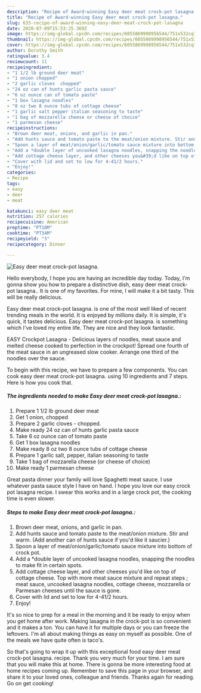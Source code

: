 ```yaml
---
description: "Recipe of Award-winning Easy deer meat crock-pot lasagna."
title: "Recipe of Award-winning Easy deer meat crock-pot lasagna."
slug: 633-recipe-of-award-winning-easy-deer-meat-crock-pot-lasagna
date: 2020-07-09T15:53:25.369Z
image: https://img-global.cpcdn.com/recipes/6055869998956544/751x532cq70/easy-deer-meat-crock-pot-lasagna-recipe-main-photo.jpg
thumbnail: https://img-global.cpcdn.com/recipes/6055869998956544/751x532cq70/easy-deer-meat-crock-pot-lasagna-recipe-main-photo.jpg
cover: https://img-global.cpcdn.com/recipes/6055869998956544/751x532cq70/easy-deer-meat-crock-pot-lasagna-recipe-main-photo.jpg
author: Dorothy Smith
ratingvalue: 3.4
reviewcount: 11
recipeingredient:
- "1 1/2 lb ground deer meat"
- "1 onion chopped"
- "2 garlic cloves  chopped"
- "24 oz can of hunts garlic pasta sauce"
- "6 oz ounce can of tomato paste"
- "1 box lasagna noodles"
- "8 oz two 8 ounce tubs of cottage cheese"
- "1 garlic salt pepper italian seasoning to taste"
- "1 bag of mozzarella cheese or cheese of choice"
- "1 parmesan cheese"
recipeinstructions:
- "Brown deer meat, onions, and garlic in pan."
- "Add hunts sauce and tomato paste to the meat/onion mixture. Stir and warm. (Add another can of hunts sauce if you&#39;d like it saucier.)"
- "Spoon a layer of meat/onion/garlic/tomato sauce mixture into bottom of crock pot."
- "Add a *double layer of uncooked lasagna noodles, snapping the noodles to make fit in certain spots."
- "Add cottage cheese layer, and other cheeses you&#39;d like on top of cottage cheese. Top with more meat sauce mixture and repeat steps ; meat sauce, uncooked lasagna noodles, cottage cheese, mozzarella or Parmesan cheeses until the sauce is gone."
- "Cover with lid and set to low for 4-41/2 hours."
- "Enjoy!"
categories:
- Recipe
tags:
- easy
- deer
- meat

katakunci: easy deer meat 
nutrition: 257 calories
recipecuisine: American
preptime: "PT10M"
cooktime: "PT34M"
recipeyield: "3"
recipecategory: Dinner

---
```



![Easy deer meat crock-pot lasagna.](https://img-global.cpcdn.com/recipes/6055869998956544/751x532cq70/easy-deer-meat-crock-pot-lasagna-recipe-main-photo.jpg)

Hello everybody, I hope you are having an incredible day today. Today, I'm gonna show you how to prepare a distinctive dish, easy deer meat crock-pot lasagna.. It is one of my favorites. For mine, I will make it a bit tasty. This will be really delicious.

Easy deer meat crock-pot lasagna. is one of the most well liked of recent trending meals in the world. It is enjoyed by millions daily. It is simple, it's quick, it tastes delicious. Easy deer meat crock-pot lasagna. is something which I've loved my entire life. They are nice and they look fantastic.

EASY Crockpot Lasagna - Delicious layers of noodles, meat sauce and melted cheese cooked to perfection in the crockpot! Spread one fourth of the meat sauce in an ungreased slow cooker. Arrange one third of the noodles over the sauce.


To begin with this recipe, we have to prepare a few components. You can cook easy deer meat crock-pot lasagna. using 10 ingredients and 7 steps. Here is how you cook that.

<!--inarticleads1-->

##### The ingredients needed to make Easy deer meat crock-pot lasagna.:

1. Prepare 1 1/2 lb ground deer meat
1. Get 1 onion, chopped
1. Prepare 2 garlic cloves - chopped.
1. Make ready 24 oz can of hunts garlic pasta sauce
1. Take 6 oz ounce can of tomato paste
1. Get 1 box lasagna noodles
1. Make ready 8 oz two 8 ounce tubs of cottage cheese
1. Prepare 1 garlic salt, pepper, italian seasoning to taste
1. Take 1 bag of mozzarella cheese (or cheese of choice)
1. Make ready 1 parmesan cheese


Great pasta dinner your family will love Spaghetti meat sauce. I use whatever pasta sauce style I have on hand. I hope you love our easy crock pot lasagna recipe. I swear this works and in a large crock pot, the cooking time is even slower. 

<!--inarticleads2-->

##### Steps to make Easy deer meat crock-pot lasagna.:

1. Brown deer meat, onions, and garlic in pan.
1. Add hunts sauce and tomato paste to the meat/onion mixture. Stir and warm. (Add another can of hunts sauce if you&#39;d like it saucier.)
1. Spoon a layer of meat/onion/garlic/tomato sauce mixture into bottom of crock pot.
1. Add a *double layer of uncooked lasagna noodles, snapping the noodles to make fit in certain spots.
1. Add cottage cheese layer, and other cheeses you&#39;d like on top of cottage cheese. Top with more meat sauce mixture and repeat steps ; meat sauce, uncooked lasagna noodles, cottage cheese, mozzarella or Parmesan cheeses until the sauce is gone.
1. Cover with lid and set to low for 4-41/2 hours.
1. Enjoy!


It&#39;s so nice to prep for a meal in the morning and it be ready to enjoy when you get home after work. Making lasagna in the crock-pot is so convenient and it makes a ton. You can have it for multiple days or you can freeze the leftovers. I&#39;m all about making things as easy on myself as possible. One of the meals we have quite often is taco&#39;s. 

So that's going to wrap it up with this exceptional food easy deer meat crock-pot lasagna. recipe. Thank you very much for your time. I am sure that you will make this at home. There is gonna be more interesting food at home recipes coming up. Remember to save this page in your browser, and share it to your loved ones, colleague and friends. Thanks again for reading. Go on get cooking!
